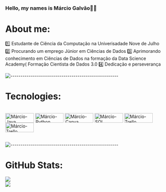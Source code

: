 ### Hello, my names is Márcio Galvão🥷🏾 

# About me:
:one: Estudante de Ciência da Computação na Univerisadade Nove de Julho
:two: Procurando um emprego Júnior em Ciências de Dados
:three: Aprimorando conhecimento em Ciências de Dados na formação da Data Science Academy( Formação Cientista de Dados 3.0
:four: Dedicação e perseverança

![-----------------------------------------------------](
https://raw.githubusercontent.com/andreasbm/readme/master/assets/lines/aqua.png)<br>

# Tecnologies:
<div style="display: inline_block"><br>
  <img align="center" alt="Márcio-Java" height="30" width="90" src="https://img.shields.io/badge/Java-ED8B00?style=for-the-badge&logo=openjdk&logoColor=white">
  <img align="center" alt="Márcio-Python" height="30" width="90" src="https://img.shields.io/badge/Python-14354C?style=for-the-badge&logo=python&logoColor=white"> 
  <img align="center" alt="Márcio-Canva" height="30" width="90" src="https://img.shields.io/badge/Canva-%2300C4CC.svg?style=for-thebadge&logo=Canva&logoColor=white">
  <img align="center" alt="Márcio-SQL" height="30" width="90" src="https://img.shields.io/badge/mysql-%2300f.svg?style=for-the-badge&logo=mysql&logoColor=white">
  <img align="center" alt="Márcio-Trello" height="30" width="90" src="https://img.shields.io/badge/Trello-%23026AA7.svg?style=for-the-badge&logo=Trello&logoColor=white"> 
  <img align="center" alt="Márcio-Trello" height="30" width="90" src="https://img.shields.io/badge/GIT-E44C30?style=for-the-badge&logo=git&logoColor=white">
</div>
<br>

![-----------------------------------------------------](
https://raw.githubusercontent.com/andreasbm/readme/master/assets/lines/aqua.png)<br>


# GitHub Stats:
![](https://github-readme-stats.vercel.app/api?username=MarcioSilva007&theme=great-gatsby&hide_border=false&include_all_commits=true&count_private=true)<br/>
![](https://github-readme-stats.vercel.app/api/top-langs/?username=MarcioSilva007&theme=great-gatsby&hide_border=false&include_all_commits=true&count_private=true&layout=compact)
